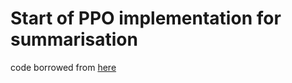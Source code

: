 # Start of PPO implementation for summarisation

code borrowed from [here](https://github.com/lvwerra/trl)